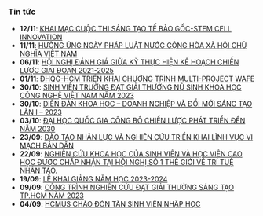 ### Tin tức
 - **12/11**: [KHAI MẠC CUỘC THI SÁNG TẠO TẾ BÀO GỐC-STEM CELL INNOVATION](https://hcmus.edu.vn/khai-mac-cuoc-thi-sang-tao-te-bao-goc-stem-cell-innovation/)
 - **11/11**: [HƯỞNG ỨNG NGÀY PHÁP LUẬT NƯỚC CỘNG HÒA XÃ HỘI CHỦ NGHĨA VIỆT NAM](https://hcmus.edu.vn/huong-ung-ngay-phap-luat-nuoc-cong-hoa-xa-hoi-chu-nghia-viet-nam/)
 - **06/11**: [HỘI NGHỊ ĐÁNH GIÁ GIỮA KỲ THỰC HIỆN KẾ HOẠCH CHIẾN LƯỢC GIAI ĐOẠN 2021-2025](https://hcmus.edu.vn/hoi-nghi-danh-gia-giua-ky-thuc-hien-ke-hoach-chien-luoc-giai-doan-2021-2025/)
 - **01/11**: [ĐHQG-HCM TRIỂN KHAI CHƯƠNG TRÌNH MULTI-PROJECT WAFE](https://hcmus.edu.vn/dhqg-hcm-trien-khai-chuong-trinh-multi-project-wafe/)
 - **30/10**: [SINH VIÊN TRƯỜNG ĐẠT GIẢI THƯỞNG NỮ SINH KHOA HỌC CÔNG NGHỆ VIỆT NAM NĂM 2023](https://hcmus.edu.vn/sinh-vien-truong-dat-giai-thuong-nu-sinh-khoa-hoc-cong-nghe-viet-nam-nam-2023/)
 - **30/10**: [DIỄN ĐÀN KHOA HỌC – DOANH NGHIỆP VÀ ĐỔI MỚI SÁNG TẠO LẦN I – 2023](https://hcmus.edu.vn/dien-dan-khoa-hoc-doanh-nghiep-va-doi-moi-sang-tao-lan-i-2023/)
 - **03/10**: [ĐẠI HỌC QUỐC GIA CÔNG BỐ CHIẾN LƯỢC PHÁT TRIỂN ĐẾN NĂM 2030](https://hcmus.edu.vn/dai-hoc-quoc-gia-cong-bo-chien-luoc-phat-trien-den-nam-2030/)
 - **23/09**: [ĐÀO TẠO NHÂN LỰC VÀ NGHIÊN CỨU TRIỂN KHAI LĨNH VỰC VI MẠCH BÁN DẪN](https://hcmus.edu.vn/dao-tao-nhan-luc-va-nghien-cuu-trien-khai-linh-vuc-vi-mach-ban-dan/)
 - **22/09**: [NGHIÊN CỨU KHOA HỌC CỦA SINH VIÊN VÀ HỌC VIÊN CAO HỌC ĐƯỢC CHẤP NHẬN TẠI HỘI NGHỊ SỐ 1 THẾ GIỚI VỀ TRÍ TUỆ NHÂN TẠO.](https://hcmus.edu.vn/nghien-cuu-khoa-hoc-cua-sinh-vien-va-hoc-vien-cao-hoc-duoc-chap-nhan-tai-hoi-nghi-so-1-the-gioi-ve-tri-tue-nhan-tao/)
 - **19/09**: [LỄ KHAI GIẢNG NĂM HỌC 2023-2024](https://hcmus.edu.vn/le-khai-giang-nam-hoc-2023-2024/)
 - **09/09**: [CÔNG TRÌNH NGHIÊN CỨU ĐẠT GIẢI THƯỞNG SÁNG TẠO TP.HCM NĂM 2023](https://hcmus.edu.vn/cong-trinh-nghien-cuu-dat-giai-thuong-sang-tao-tphcm-nam-2023/)
 - **04/09**: [HCMUS CHÀO ĐÓN TÂN SINH VIÊN NHẬP HỌC](https://hcmus.edu.vn/hcmus-chao-don-tan-sinh-vien-nhap-hoc/)
